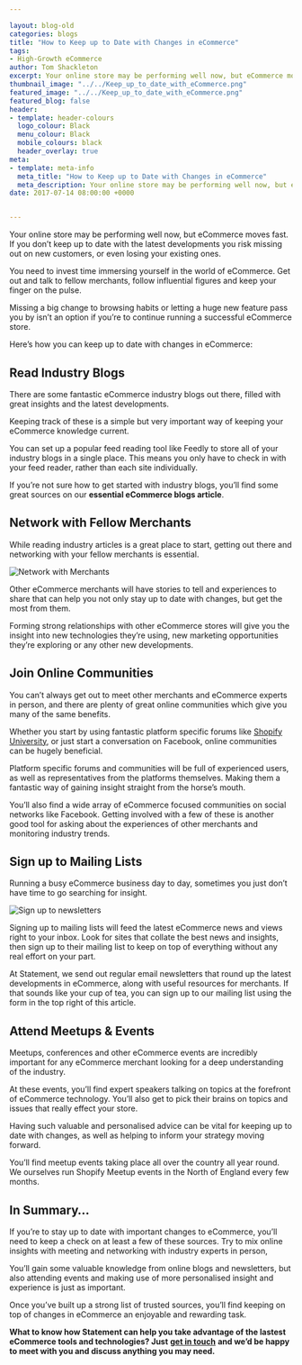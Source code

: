 ```yaml
--- 

layout: blog-old
categories: blogs
title: "How to Keep up to Date with Changes in eCommerce"
tags:
- High-Growth eCommerce
author: Tom Shackleton
excerpt: Your online store may be performing well now, but eCommerce moves fast. If you don’t keep up to date with the latest developments you risk missing out on new customers, or even losing your existing ones.
thumbnail_image: "../../Keep_up_to_date_with_eCommerce.png"
featured_image: "../../Keep_up_to_date_with_eCommerce.png"
featured_blog: false
header:
- template: header-colours
  logo_colour: Black
  menu_colour: Black
  mobile_colours: black
  header_overlay: true
meta:
- template: meta-info
  meta_title: "How to Keep up to Date with Changes in eCommerce"
  meta_description: Your online store may be performing well now, but eCommerce moves fast. If you don’t keep up to date with the latest developments you risk missing out on new customers, or even losing your existing ones.
date: 2017-07-14 08:00:00 +0000


--- 
```

Your online store may be performing well now, but eCommerce moves fast. If you don’t keep up to date with the latest developments you risk missing out on new customers, or even losing your existing ones.

You need to invest time immersing yourself in the world of eCommerce. Get out and talk to fellow merchants, follow influential figures and keep your finger on the pulse.

Missing a big change to browsing habits or letting a huge new feature pass you by isn’t an option if you’re to continue running a successful eCommerce store.

Here’s how you can keep up to date with changes in eCommerce:

  

Read Industry Blogs
-------------------

There are some fantastic eCommerce industry blogs out there, filled with great insights and the latest developments.

Keeping track of these is a simple but very important way of keeping your eCommerce knowledge current.

You can set up a popular feed reading tool like Feedly to store all of your industry blogs in a single place. This means you only have to check in with your feed reader, rather than each site individually.

If you’re not sure how to get started with industry blogs, you’ll find some great sources on our **essential eCommerce blogs article**.

  

Network with Fellow Merchants
-----------------------------

While reading industry articles is a great place to start, getting out there and networking with your fellow merchants is essential.

![Network with Merchants](../../Network_with_merchants.jpg)

Other eCommerce merchants will have stories to tell and experiences to share that can help you not only stay up to date with changes, but get the most from them.

Forming strong relationships with other eCommerce stores will give you the insight into new technologies they’re using, new marketing opportunities they’re exploring or any other new developments.

  

Join Online Communities
-----------------------

You can’t always get out to meet other merchants and eCommerce experts in person, and there are plenty of great online communities which give you many of the same benefits.

Whether you start by using fantastic platform specific forums like [Shopify University](https://ecommerce.shopify.com/forums), or just start a conversation on Facebook, online communities can be hugely beneficial.

Platform specific forums and communities will be full of experienced users, as well as representatives from the platforms themselves. Making them a fantastic way of gaining insight straight from the horse’s mouth.

You’ll also find a wide array of eCommerce focused communities on social networks like Facebook. Getting involved with a few of these is another good tool for asking about the experiences of other merchants and monitoring industry trends.

  

Sign up to Mailing Lists
------------------------

Running a busy eCommerce business day to day, sometimes you just don’t have time to go searching for insight.

![Sign up to newsletters](../../Sign_up_to_newsletters.jpg)

Signing up to mailing lists will feed the latest eCommerce news and views right to your inbox. Look for sites that collate the best news and insights, then sign up to their mailing list to keep on top of everything without any real effort on your part.

At Statement, we send out regular email newsletters that round up the latest developments in eCommerce, along with useful resources for merchants. If that sounds like your cup of tea, you can sign up to our mailing list using the form in the top right of this article.

  

Attend Meetups & Events
-----------------------

Meetups, conferences and other eCommerce events are incredibly important for any eCommerce merchant looking for a deep understanding of the industry.

At these events, you’ll find expert speakers talking on topics at the forefront of eCommerce technology. You’ll also get to pick their brains on topics and issues that really effect your store.

Having such valuable and personalised advice can be vital for keeping up to date with changes, as well as helping to inform your strategy moving forward.

You’ll find meetup events taking place all over the country all year round. We ourselves run Shopify Meetup events in the North of England every few months.

  

In Summary…
-----------

If you’re to stay up to date with important changes to eCommerce, you’ll need to keep a check on at least a few of these sources. Try to mix online insights with meeting and networking with industry experts in person,

You’ll gain some valuable knowledge from online blogs and newsletters, but also attending events and making use of more personalised insight and experience is just as important.

Once you’ve built up a strong list of trusted sources, you’ll find keeping on top of changes in eCommerce an enjoyable and rewarding task.

**What to know how Statement can help you take advantage of the lastest eCommerce tools and technologies? Just** [**get in touch**](https://www.statementagency.com/contact-us) **and we’d be happy to meet with you and discuss anything you may need.**